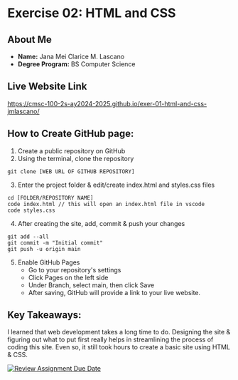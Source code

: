 # Exercise 02: HTML and CSS

## About Me
- **Name:** Jana Mei Clarice M. Lascano
- **Degree Program:** BS Computer Science

## Live Website Link
https://cmsc-100-2s-ay2024-2025.github.io/exer-01-html-and-css-jmlascano/

## How to Create GitHub page:
1. Create a public repository on GitHub
2. Using the terminal, clone the repository
```
git clone [WEB URL OF GITHUB REPOSITORY]
```
3. Enter the project folder & edit/create index.html and styles.css files
```
cd [FOLDER/REPOSITORY NAME]
code index.html // this will open an index.html file in vscode
code styles.css
```
4. After creating the site, add, commit & push your changes
```
git add --all
git commit -m "Initial commit"
git push -u origin main
```
5. Enable GitHub Pages
    - Go to your repository's settings
    - Click Pages on the left side
    - Under Branch, select main, then click Save
    - After saving, GitHub will provide a link to your live website.

## Key Takeaways:
I learned that web development takes a long time to do. Designing the site & figuring out what to put first really helps in streamlining the process of coding this site. Even so, it still took hours to create a basic site using HTML & CSS.

[![Review Assignment Due Date](https://classroom.github.com/assets/deadline-readme-button-22041afd0340ce965d47ae6ef1cefeee28c7c493a6346c4f15d667ab976d596c.svg)](https://classroom.github.com/a/VhAR7jGx)
